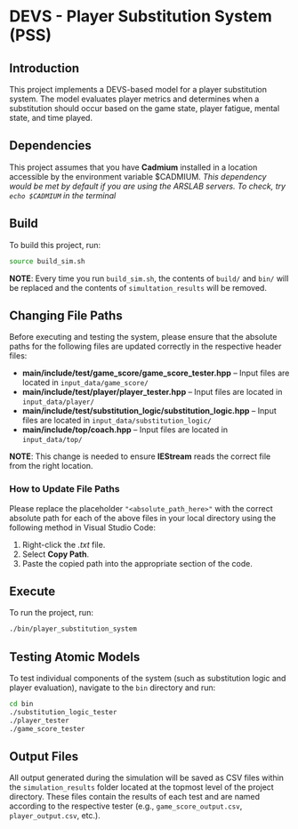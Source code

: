 # DEVS - Player Substitution System (PSS)

## Introduction
This project implements a DEVS-based model for a player substitution system. The model evaluates player metrics and determines when a substitution should occur based on the game state, player fatigue, mental state, and time played.

## Dependencies
This project assumes that you have **Cadmium** installed in a location accessible by the environment variable $CADMIUM.
_This dependency would be met by default if you are using the ARSLAB servers. To check, try `echo $CADMIUM` in the terminal_

## Build
To build this project, run:
```sh
source build_sim.sh
```
__NOTE__: Every time you run `build_sim.sh`, the contents of `build/` and `bin/` will be replaced and the contents of `simultation_results` will be removed.

## Changing File Paths
Before executing and testing the system, please ensure that the absolute paths for the following files are updated correctly in the respective header files:
- **main/include/test/game_score/game_score_tester.hpp** – Input files are located in `input_data/game_score/`
- **main/include/test/player/player_tester.hpp** – Input files are located in `input_data/player/`
- **main/include/test/substitution_logic/substitution_logic.hpp** – Input files are located in `input_data/substitution_logic/`
- **main/include/top/coach.hpp** – Input files are located in `input_data/top/`

__NOTE__: This change is needed to ensure **IEStream** reads the correct file from the right location.

### How to Update File Paths
Please replace the placeholder `"<absolute_path_here>"` with the correct absolute path for each of the above files in your local directory using the following method in Visual Studio Code:
1. Right-click the *.txt* file.
2. Select **Copy Path**.
3. Paste the copied path into the appropriate section of the code.

## Execute
To run the project, run:
```sh
./bin/player_substitution_system
```

## Testing Atomic Models
To test individual components of the system (such as substitution logic and player evaluation), navigate to the `bin` directory and run:
```sh
cd bin
./substitution_logic_tester
./player_tester
./game_score_tester
```

## Output Files
All output generated during the simulation will be saved as CSV files within the `simulation_results` folder located at the topmost level of the project directory. These files contain the results of each test and are named according to the respective tester (e.g., `game_score_output.csv`, `player_output.csv`, etc.).
